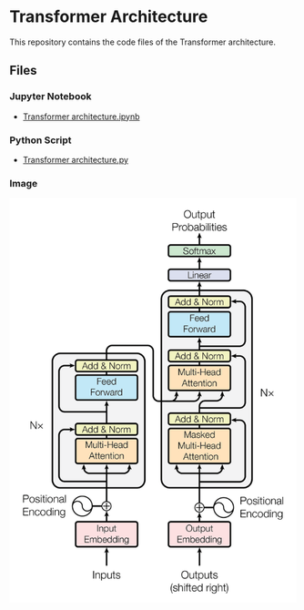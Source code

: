 # Transformer Architecture

This repository contains the code files of the Transformer architecture.

## Files

### Jupyter Notebook
- [Transformer architecture.ipynb](Transformer%20architecture.ipynb)

### Python Script
- [Transformer architecture.py](Transformer%20architecture.py)

### Image
![Transformer Architecture Image](Transformer_Architecture.jpg)

<!-- Add more sections or details as needed -->

